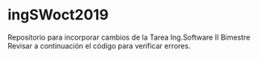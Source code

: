 # ingSWoct2019
Repositorio para incorporar cambios de la Tarea Ing.Software II Bimestre
Revisar a continuación el código para verificar errores.
